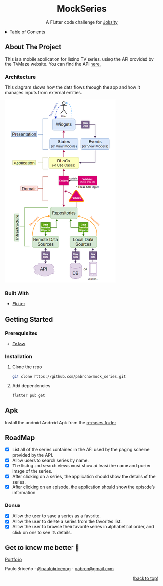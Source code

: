 <div id="top"></div>

<!-- PROJECT LOGO -->
<br />
<div align="center">

  <h1 align="center">MockSeries</h1>

  <p align="center">
    A Flutter code challenge for <a href="https://jobsity.com/"> Jobsity</a>
   
</div>

<!-- TABLE OF CONTENTS -->
<details>
  <summary>Table of Contents</summary>
  <ol>
    <li>
      <a href="#about-the-project">About The Project</a>
      <ul>
        <li><a href="#built-with">Built With</a></li>
      </ul>
    </li>
    <li>
      <a href="#getting-started">Getting Started</a>
      <ul>
        <li><a href="#prerequisites">Prerequisites</a></li>
        <li><a href="#installation">Installation</a></li>
      </ul>
    </li>
    <li><a href="#apk">Apk</a></li>
    <li><a href="#roadmap">Roadmap</a></li>    
  </ol>
</details>

<!-- ABOUT THE PROJECT -->

## About The Project

This is a mobile application for listing TV series, using the API provided by the TVMaze
website.
You can find the API <a href="https://www.tvmaze.com/api">here.</a>

### Architecture

This diagram shows how the data flows through the app and how it manages inputs from external entities.

<img src="./readme_assets/DDD-architecture.png" height=600/>

### Built With

- [Flutter](https://flutter.dev/)

<!-- GETTING STARTED -->

## Getting Started

### Prerequisites

- [Follow](https://flutter.dev/docs/get-started/install)

### Installation

1. Clone the repo
   ```sh
   git clone https://github.com/pabrcno/mock_series.git
   ```
2. Add dependencies
   ```sh
   flutter pub get
   ```

<!-- USAGE EXAMPLES -->

## Apk

Install the android Android Apk from the <a href="https://github.com/pabrcno/mock_series/tree/main/releases">releases folder</a>

<!-- ROADMAP -->

## RoadMap

- [x] List all of the series contained in the API used by the paging scheme provided by the
      API.
- [x] Allow users to search series by name.
- [x] The listing and search views must show at least the name and poster image of the
      series.
- [x] After clicking on a series, the application should show the details of the series.
- [x] After clicking on an episode, the application should show the episode’s information.

### Bonus

- [x] Allow the user to save a series as a favorite.
- [x] Allow the user to delete a series from the favorites list.
- [x] Allow the user to browse their favorite series in alphabetical order, and click on one to
      see its details.

<!-- CONTACT -->

## Get to know me better 🚀

<a href="https://pabrcno.github.io/portfolio/">Portfolio</a>

Paulo Briceño - [@paulobricenog](https://twitter.com/paulobricenog) - pabrcn@gmail.com

<p align="right">(<a href="#top">back to top</a>)</p>
